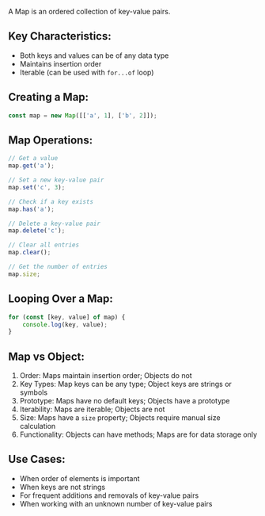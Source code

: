 A Map is an ordered collection of key-value pairs.

## Key Characteristics:

- Both keys and values can be of any data type
- Maintains insertion order
- Iterable (can be used with `for...of` loop)

## Creating a Map:

```javascript
const map = new Map([['a', 1], ['b', 2]]);
```

## Map Operations:

```javascript
// Get a value
map.get('a');

// Set a new key-value pair
map.set('c', 3);

// Check if a key exists
map.has('a');

// Delete a key-value pair
map.delete('c');

// Clear all entries
map.clear();

// Get the number of entries
map.size;
```

## Looping Over a Map:

```javascript
for (const [key, value] of map) {
    console.log(key, value);
}
```

## Map vs Object:

1. Order: Maps maintain insertion order; Objects do not
2. Key Types: Map keys can be any type; Object keys are strings or symbols
3. Prototype: Maps have no default keys; Objects have a prototype
4. Iterability: Maps are iterable; Objects are not
5. Size: Maps have a `size` property; Objects require manual size calculation
6. Functionality: Objects can have methods; Maps are for data storage only

## Use Cases:

- When order of elements is important
- When keys are not strings
- For frequent additions and removals of key-value pairs
- When working with an unknown number of key-value pairs